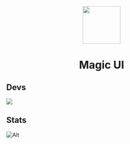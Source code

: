 <div align="center">
<img src="https://avatars.githubusercontent.com/u/166878038?s=200&v=4" width="100px">
<h1 >Magic UI</h1>
</div>

## Devs

<a href="https://github.com/KhujamovCodes/Magic-UI/graphs/contributors">
  <img src="https://contrib.rocks/image?repo=KhujamovCodes/Magic-UI" />
</a>

## Stats

![Alt](https://repobeats.axiom.co/api/embed/9307eb49ed45533259f4d8056dae8939d978f843.svg "Repobeats analytics image")
